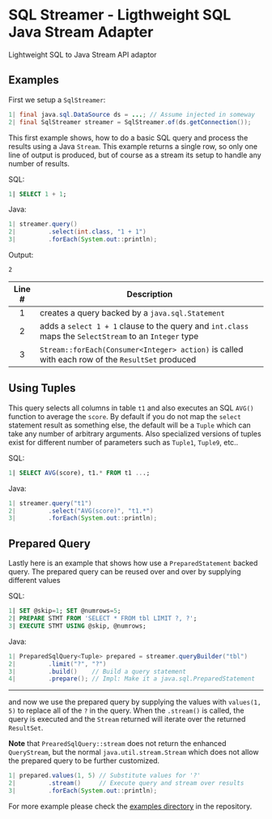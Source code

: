 # SQL Streamer - Ligthweight SQL Java Stream Adapter
Lightweight SQL to Java Stream API adaptor

## Examples
First we setup a `SqlStreamer`:
```java
1| final java.sql.DataSource ds = ...; // Assume injected in someway
2| final SqlStreamer streamer = SqlStreamer.of(ds.getConnection());
```
This first example shows, how to do a basic SQL query and process the results using a Java `Stream`. This example returns a single row, so only one line of output is produced, but of course as a stream its setup to handle any number of results.

SQL:
```sql
1| SELECT 1 + 1;
```

Java:
```java
1| streamer.query()
2|         .select(int.class, "1 + 1") 
3|         .forEach(System.out::println);
```

Output:
```
2
```

| Line # | Description                                                                                            |
|:------:|--------------------------------------------------------------------------------------------------------|
| 1      | creates a query backed by a `java.sql.Statement`|
| 2      | adds a `select 1 + 1` clause to the query and `int.class` maps the `SelectStream` to an `Integer` type |
| 3      | `Stream::forEach(Consumer<Integer> action)` is called with each row of the `ResultSet` produced|

Using Tuples
---
This query selects all columns in table `t1` and also executes an SQL `AVG()` function to average the `score`. By default
if you do not map the `select` statement result as something else, the default will be a `Tuple` which can take any number
of arbitrary arguments. Also specialized versions of tuples exist for different number of parameters such as `Tuple1`, `Tuple9`, etc..

SQL:
```sql
1| SELECT AVG(score), t1.* FROM t1 ...;
```

Java:
```java
1| streamer.query("t1")
2|         .select("AVG(score)", "t1.*")
3|         .forEach(System.out::println);
```
Prepared Query
---

Lastly here is an example that shows how use a `PreparedStatement` backed query. The prepared query can be reused over and over by supplying different values 

SQL:
```sql
1| SET @skip=1; SET @numrows=5;
2| PREPARE STMT FROM 'SELECT * FROM tbl LIMIT ?, ?';
3| EXECUTE STMT USING @skip, @numrows;
```

Java:
```java
1| PreparedSqlQuery<Tuple> prepared = streamer.queryBuilder("tbl")
2|         .limit("?", "?")
3|         .build()    // Build a query statement
4|         .prepare(); // Impl: Make it a java.sql.PreparedStatement
```
---

and now we use the prepared query by supplying the values with `values(1, 5)` to replace all of the `?` in the query. When the `.stream()` is called, the query is executed and the `Stream` returned will iterate over the returned `ResultSet`. 

**Note** that `PrearedSqlQuery::stream` does not return the enhanced `QueryStream`, but the normal `java.util.stream.Stream` which does not allow the prepared query to be further customized.


```java
1| prepared.values(1, 5) // Substitute values for '?'
2|         .stream()     // Execute query and stream over results
3|         .forEach(System.out::println);
```

For more example please check the [examples directory](https://github.com/easylibs/streamer-sql/tree/master/easylibs-streamer-sql/src/example/java/org/easylibs/streamer/sql/example) in the repository.

